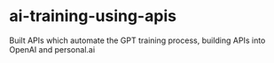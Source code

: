 # ai-training-using-apis
Built APIs which automate the GPT training process, building APIs into OpenAI and personal.ai
